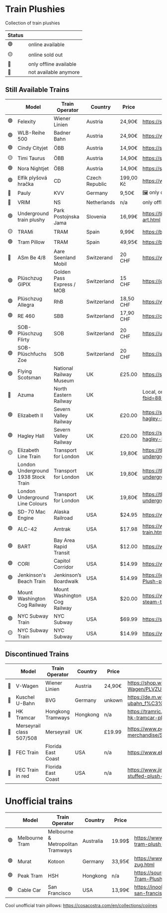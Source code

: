 # Train Plushies

Collection of train plushies

| Status | |
| ------ | ---- |
| 🟢 | online available |
| 🟡 | online sold out |
| 🔵 | only offline available |
| 🔴 | not available anymore |

## Still Available Trains

|    | Model | Train Operator | Country | Price | Image / Weblink |
| --- | ----- | -------------- | ------- | ----- | --------------- |
| 🟢 | Felexity | Wiener Linien | Austria | 24,90€ | https://shop.wienerlinien.at/Pluesch-Strassenbahn-Flexity/PLFLEX |
| 🟢 | WLB-Reihe 500 | Badner Bahn | Austria | 24,90€ | https://www.fanshop.wlb.at/fanshop/p/pluesch-badner-bahn |
| 🟢 | Cindy Cityjet | ÖBB | Austria | 14,90€ | https://shop.oebb.at/de/pluesch-cindy-cityjet/ |
| 🟡 | Timi Taurus | ÖBB | Austria | 14,90€ | https://shop.oebb.at/de/pluesch-timi-taurus/ |
| 🟢 | Nora Nightjet | ÖBB | Austria | 14,90€ | https://shop.oebb.at/de/pluesch-nora-nightjet/ |
| 🟢 | Elfík plyšová hračka | CD | Czech Republic | 199,00 Kč | https://www.cd.cz/fanshop/hracky/1375-elfik-plysova-hracka.html| 
| 🔵 | Pauly | KVV | Germany | 9,50€ | [🖼️](images/germany-kvv-pauly.jpg) only offline in KVV service center (Durlacher Allee) |
| 🔵 | VRIM | NS | Netherlands | n/a | only offline in Spoorweg Museum |
| 🟢 | Underground train plushy | Park Postojnska Jama | Slovenia | 16,99€ | https://tickets.postojnska-jama.eu/en/shop/pl%C3%BCsch-zug-25-cm/62-art.html |
| 🟡 | TRAMi | TRAM | Spain | 9,99€ | https://botiga.tram.cat/en/product/tram-plush-toy/ |
| 🟢 | Tram Pillow | TRAM | Spain | 49,95€ | https://botiga.tram.cat/en/product/tram-shaped-pillow/ |
| 🔵 | ASm Be 4/8 | Aare Seenland Mobil | Switzerand | 20 CHF | https://www.asmobil.ch/de/aktuelles/pluesch-zug.html only offline in stores |
| 🟢 | Plüschzug GIPIX  | Golden Pass Express / MOB | Switzerland | 15 CHF | https://journey.mob.ch/de/products/peluche-gipix |
| 🟢 | Plüschzug Allegra | RhB | Switzerland | 18,50 CHF | https://www.rhb-shop.ch/de/kategorie-fur-rhb/pluschzug-allegra/ |
| 🟢 | RE 460 | SBB | Switzerland | 17,90 CHF | https://commerce.sbb.ch/de/plusch-lok-sbb-re-460-131.html |
| 🟢 | SOB-Plüschzug Flirty | SOB | Switzerland | 20 CHF | https://unterwegs.sob.ch/de/products/sob-plueschzug-flirty seite verbuggt? |
| 🟢 | SOB-Plüschfuchs Zoe | SOB | Switzerland | 20 CHF | https://shop.sob.ch/de/accessoires/souvenirs/sob-fanartikel/plueschfuchs | 
| 🟢 | Flying Scotsman | National Railway Museum | UK | £25.00 | https://shop.sciencemuseum.org.uk/products/flying-scotsman-plush-train |
| 🔵 | Azuma | North Eastern Railway | UK | | Local, on special events https://www.facebook.com/photo.php?fbid=889663713192003&id=100064451482318&set=a.660554439436266 |
| 🟢 | Elizabeth II | Severn Valley Railway | UK | £20.00 | https://svrshop.co.uk/products/new-severn-valley-railway-elizabeth-ii-hagley-hall-plushs |
| 🟢 | Hagley Hall | Severn Valley Railway | UK | £20.00 | https://svrshop.co.uk/products/new-severn-valley-railway-elizabeth-ii-hagley-hall-plushs |
| 🟡 | Elizabeth Line Train | Transport for London | UK | 19,80€ | https://thelondontoycompany.co.uk/collections/london-underground/products/elizabeth-line-train-soft-toy |
| 🟢 | London Underground 1938 Stock Train | Transport for London | UK | 19,80€ | https://thelondontoycompany.co.uk/collections/london-underground/products/london-underground-1938-stock-train-soft-toy |
| 🟢 | London Underground Line Colours | Transport for London | UK | 19,80€ | https://thelondontoycompany.co.uk/collections/london-underground/products/london-underground-line-colours-cushion |
| 🟢 | SD-70 Mac Engine | Alaska Railroad | USA | $24.95 | https://www.alaskarailroadgiftshop.com/product/plush-engine-pillow/956 |
| 🟢 | ALC-42 | Amtrak | USA | $17.98 | https://www.store.amtrak.com/1737058/1737058/alc-42-plush-toy-train.html |
| 🟢 | BART | Bay Area Rapid Transit | USA | $12.00 | https://www.railgoods.com/bart-plush-train.html |
| 🟢 | CORI | Capitol Corridor | USA | $14.99 | https://www.railgoods.com/capitol-corridor-plush-cori-train.html |
| 🟢 | Jenkinson's Beach Train | Jenkinson’s Boardwalk | USA | $14.99 | https://jenkinsonsboardwalkstore.company.site/Jenkinsons-Beach-Train-Plush-p594216302 |
| 🟢 | Mount Washington Cog Railway | Mount Washington Cog Railway | USA | $20.00 | https://www.thecog.com/store/p/mount-washington-cog-railway-plush-steam-train |
| 🟢 | NYC Subway Train | NYC Subway | USA | $69.99 | https://shop.tenement.org/product/handmade-organic-nyc-subway-train/ |
| 🟡 | NYC Subway Train | NYC Subway | USA | $14.99 | https://www.citysouvenirs.com/new-york-city-plush-subway-train-car/ |

## Discontinued Trains

|    | Model | Train Operator | Country | Price | Image / Weblink |
| --- | ----- | -------------- | ------- | ----- | --------------- |
| 🔴 | V-Wagen | Wiener Linien | Austria | 24,90€ | https://shop.wienerlinien.at/Pluesch-U-Bahn-V-Wagen/PLVZUG |
| 🔴 | Kuschel U-Bahn | BVG | Germany | unkown | https://de.m.wikipedia.org/wiki/Datei:Kuschel-ubahn_f%C3%BCr_metrophile.jpg |
| 🔴 | HK Tramcar | Hongkong Tramways | Hongkong | n/a | https://tramric.wordpress.com/2012/11/03/cute-hk-tramcar-plush/ |
| 🔴 | Merseyrail class 507/508 | Merseyrail | UK | £19.99 | https://www.pcitelecom.uk/merseyrail-merchandise/Shop/Product/1 |
| 🔴 | FEC Train | Florida East Coast | USA | n/a | https://www.ebay.com/itm/176493212164 |
| 🔴 | FEC Train in red | Florida East Coast | USA | n/a | https://www.jimmytoy.com/red-automobile-stuffed-plush-toy-for-boys-product/ |

# Unofficial trains

|    | Model | Train Operator | Country | Price | Image / Weblink |
| --- | ----- | -------------- | ------- | ----- | --------------- |
| 🟢 | Melbourne Tram | Melbourne & Metropolitan Tramways | Australia | 19.99$ | https://www.souvenirsdirect.net.au/product/melbourne-tram-plush-soft-toy/ |
| 🟢 | Murat | Kotoon | Germany | 33,95€ | https://www.moodrush.de/shop/kotoon-murat-der-zug.html |
| 🟢 | Peak Tram | HSH | Hongkong | n/a | https://sourcing.hktdc.com/en/Product-Detail/Peak-Tram-Plush-1X1THN5Y |
| 🟢 | Cable Car | San Francisco | USA | 13,99€ | https://inooko.com/products/jouet-chien-tramway-san-francisco-pet-play |


Cool unofficial train pillows: https://cosacostra.com/en/collections/cojines
